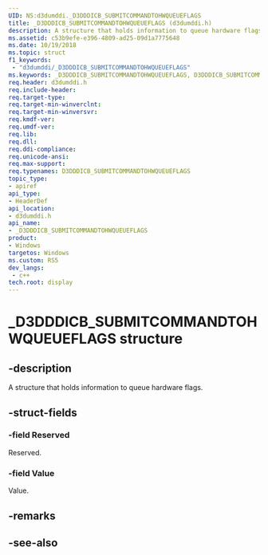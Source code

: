 ```yaml
---
UID: NS:d3dumddi._D3DDDICB_SUBMITCOMMANDTOHWQUEUEFLAGS
title: _D3DDDICB_SUBMITCOMMANDTOHWQUEUEFLAGS (d3dumddi.h)
description: A structure that holds information to queue hardware flags.
ms.assetid: c53b9efe-e396-4809-ad25-09d1a7775648
ms.date: 10/19/2018
ms.topic: struct
f1_keywords:
 - "d3dumddi/_D3DDDICB_SUBMITCOMMANDTOHWQUEUEFLAGS"
ms.keywords: _D3DDDICB_SUBMITCOMMANDTOHWQUEUEFLAGS, D3DDDICB_SUBMITCOMMANDTOHWQUEUEFLAGS, 
req.header: d3dumddi.h
req.include-header:
req.target-type:
req.target-min-winverclnt:
req.target-min-winversvr:
req.kmdf-ver:
req.umdf-ver:
req.lib:
req.dll:
req.ddi-compliance:
req.unicode-ansi:
req.max-support:
req.typenames: D3DDDICB_SUBMITCOMMANDTOHWQUEUEFLAGS
topic_type: 
- apiref
api_type: 
- HeaderDef
api_location: 
- d3dumddi.h
api_name: 
- _D3DDDICB_SUBMITCOMMANDTOHWQUEUEFLAGS
product:
- Windows
targetos: Windows
ms.custom: RS5
dev_langs:
 - c++
tech.root: display
---
```


# _D3DDDICB_SUBMITCOMMANDTOHWQUEUEFLAGS structure

## -description

A structure that holds information to queue hardware flags.

## -struct-fields

### -field Reserved

Reserved.

### -field Value
 
Value.

## -remarks

## -see-also
